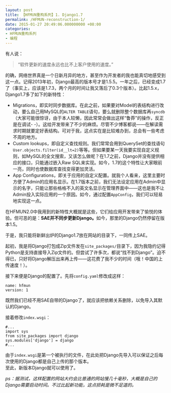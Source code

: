 ```yaml
---
layout: post
title: 【HFMUN重构系列】1. Django1.7
permalink: /HFMUN-reconstruction-1/
date: 2015-01-27 20:49:06.000000000 +08:00
categories:
- HFMUN重构系列
- 编程
---
```

<p>有人说：</p>
<blockquote>
<p>“软件更新的速度永远也比不上客户使用的速度。”</p>
</blockquote>
<p>的确，网络世界真是一个日新月异的地方，甚至作为开发者的我也能真切地感受到这一点。记得2013年初，Django最高的版本号才是1.5.5。一年之后，已经变成1.7了（事实上，应该是1.7.3，两个月的时间让我又落后了0.3个版本）。比起1.5.x，Django1.7多了如下的新特性：</p>
<ul>
<li>Migrations，即实时同步数据库。在此之前，如果要对Model的表结构进行改动，要么自己用MySQL的<code>ALTER TABLE</code>语句，要么就删除整个数据库再<code>syncdb</code>（大家可能很惊讶，由于本人较懒，因此常常会做出这样“鲁莽”的操作，反正是在调试- -）。这给开发带来了不少的麻烦。尽管不少博客都说——在解读需求时期就要定好表结构。可对于我，这点实在是比较难办到，总会有一些考虑不周的地方。</li>
<li>Custom lookups，即自定义查找规则。我们常常会用到QuerySet的查找语句<code>User.objects.filter(id__lt=2)</code>等等。但如果要某一天我要实现自定义规则，如MySQL的全文搜索，又该怎么做呢？在1.7之前，Django并没有提供相应的接口，只能通过嵌入Raw SQL来实现。如今，1.7的这个特性让大家眼前一亮，同时也使数据库查找变得更加灵活。 </li>
<li>App Configurations，即关于应用的自定义配置。就我个人看来，这里主要时方便了Admin的应用名显示。在1.7版本之前，我们无法设定应用在Admin中显示的名字，只能让那些格格不入的英文名显示在管理界面中——这也是我不让Admin投入实际应用的一个原因。如今，通过配置<code>AppConfig</code>，我们可以轻易地实现这一点。</li>
</ul>
<p>在HFMUN2.0中我用到的新特性大概就是这些，它们给应用开发带来了愉悦的体验。但可恶的是：<strong>SAE并不同步更新Django。</strong>如今，那里的Django仍然停留在版本1.5。</p>
<p>于是，我只能将新鲜出炉的Django1.7放在网站的目录下，一同传上SAE。</p>
<p>起初，我是将Django打包成Zip文件发在<code>site_packages/</code>目录下，因为我隐约记得Python是支持直接导入Zip文件的。但尝试了许多次，都说“找不到Django”。迫不得已，只好将Django解压出来再上传——这花费了我不少的时间（哦！中国的上传速度！）。</p>
<p>接下来便是Django的配置了。先将<code>config.yaml</code>修改成这样：</p>
<pre><code>name: hfmun
version: 1
</code></pre>
<p>既然我们已经不用SAE自带的Django了，就应该把依赖关系删除，以免导入其默认的Django。</p>
<p>接着修改<code>index.wsgi</code>：</p>
<pre><code>#...
import sys
from site_packages import django 
sys.modules['django'] = django
#...
</code></pre>
<p>由于<code>index.wsgi</code>是第一个被执行的文件，在此处把Django先导入可以保证之后每次使用的Django都是自己上传的那个版本。<br />
至此，新版本Django就可以使用了。</p>
<p><em>ps：据测试，这样配置的网站大约会比普通的网站慢几十毫秒，大概是自己的Django需要启动时间。不过比起新功能，这点损耗是微不足道的。</em></p>
